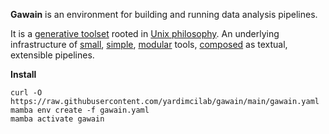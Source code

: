 **Gawain** is an environment for building and running data analysis pipelines.

It is a [generative toolset](http://www.catb.org/~esr/writings/taoup/html/ch01s06.html#id2878742) rooted in [Unix philosophy](http://www.catb.org/~esr/writings/taoup/html/index.html).
An underlying infrastructure of [small](http://www.catb.org/~esr/writings/taoup/html/ch01s06.html#id2878022), [simple](http://www.catb.org/~esr/writings/taoup/html/ch01s06.html#id2877917), [modular](http://www.catb.org/~esr/writings/taoup/html/ch01s06.html#id2877537) tools, [composed](http://www.catb.org/~esr/writings/taoup/html/ch01s06.html#id2877684) as textual, extensible pipelines.

**Install**
```
curl -O https://raw.githubusercontent.com/yardimcilab/gawain/main/gawain.yaml
mamba env create -f gawain.yaml
mamba activate gawain
```
